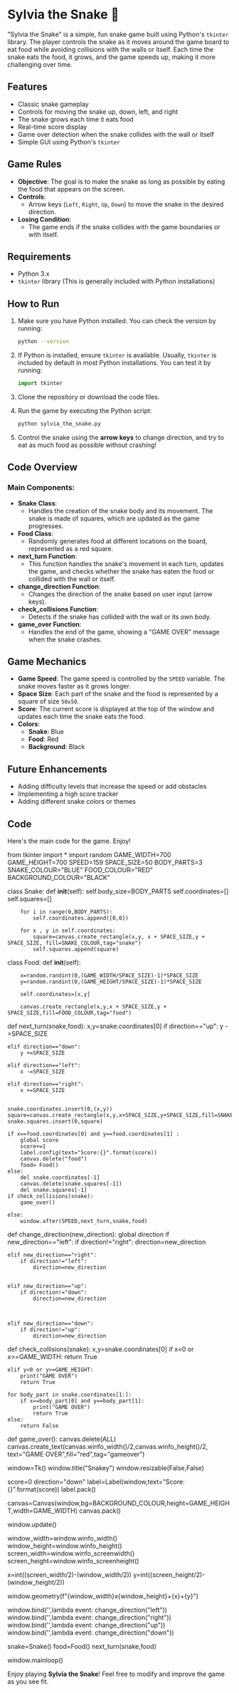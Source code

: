 # Sylvia the Snake 🐍

"Sylvia the Snake" is a simple, fun snake game built using Python's `tkinter` library. The player controls the snake as it moves around the game board to eat food while avoiding collisions with the walls or itself. Each time the snake eats the food, it grows, and the game speeds up, making it more challenging over time.

## Features

- Classic snake gameplay
- Controls for moving the snake up, down, left, and right
- The snake grows each time it eats food
- Real-time score display
- Game over detection when the snake collides with the wall or itself
- Simple GUI using Python's `tkinter`

## Game Rules

- **Objective**: The goal is to make the snake as long as possible by eating the food that appears on the screen.
- **Controls**: 
  - Arrow keys (`Left`, `Right`, `Up`, `Down`) to move the snake in the desired direction.
- **Losing Condition**: 
  - The game ends if the snake collides with the game boundaries or with itself.

## Requirements

- Python 3.x
- `tkinter` library (This is generally included with Python installations)

## How to Run

1. Make sure you have Python installed. You can check the version by running:
    ```bash
    python --version
    ```

2. If Python is installed, ensure `tkinter` is available. Usually, `tkinter` is included by default in most Python installations. You can test it by running:
    ```python
    import tkinter
    ```

3. Clone the repository or download the code files.

4. Run the game by executing the Python script:
    ```bash
    python sylvia_the_snake.py
    ```

5. Control the snake using the **arrow keys** to change direction, and try to eat as much food as possible without crashing!

## Code Overview

### Main Components:

- **Snake Class**: 
    - Handles the creation of the snake body and its movement. The snake is made of squares, which are updated as the game progresses.
- **Food Class**: 
    - Randomly generates food at different locations on the board, represented as a red square.
- **next_turn Function**: 
    - This function handles the snake's movement in each turn, updates the game, and checks whether the snake has eaten the food or collided with the wall or itself.
- **change_direction Function**: 
    - Changes the direction of the snake based on user input (arrow keys).
- **check_collisions Function**: 
    - Detects if the snake has collided with the wall or its own body.
- **game_over Function**: 
    - Handles the end of the game, showing a "GAME OVER" message when the snake crashes.

## Game Mechanics

- **Game Speed**: The game speed is controlled by the `SPEED` variable. The snake moves faster as it grows longer.
- **Space Size**: Each part of the snake and the food is represented by a square of size `50x50`.
- **Score**: The current score is displayed at the top of the window and updates each time the snake eats the food.
- **Colors**:
    - **Snake**: Blue
    - **Food**: Red
    - **Background**: Black

## Future Enhancements

- Adding difficulty levels that increase the speed or add obstacles
- Implementing a high score tracker
- Adding different snake colors or themes

## Code

Here's the main code for the game. Enjoy!

from tkinter import *
import random
GAME_WIDTH=700
GAME_HEIGHT=700
SPEED=159
SPACE_SIZE=50
BODY_PARTS=3
SNAKE_COLOUR="BLUE"
FOOD_COLOUR="RED"
BACKGROUND_COLOUR="BLACK"




class Snake:
    def __init__(self):
        self.body_size=BODY_PARTS
        self.coordinates=[]
        self.squares=[]
        
        
        for i in range(0,BODY_PARTS):
            self.coordinates.append([0,0])
        
        for x , y in self.coordinates:
            square=canvas.create_rectangle(x,y, x + SPACE_SIZE,y + SPACE_SIZE, fill=SNAKE_COLOUR,tag="snake")
            self.squares.append(square)
    
    
    
    
    
    
    

class Food:
    def __init__(self):
        
        x=random.randint(0,(GAME_WIDTH/SPACE_SIZE)-1)*SPACE_SIZE
        y=random.randint(0,(GAME_HEIGHT/SPACE_SIZE)-1)*SPACE_SIZE
        
        self.coordinates=[x,y]
        
        canvas.create_rectangle(x,y,x + SPACE_SIZE,y + SPACE_SIZE,fill=FOOD_COLOUR,tag="food")

    
def next_turn(snake,food):
    x,y=snake.coordinates[0]
    if direction=="up":
        y -=SPACE_SIZE

    
    
    elif direction=="down":
        y +=SPACE_SIZE
        
    elif direction=="left":
        x -=SPACE_SIZE
    
    elif direction=="right":
        x +=SPACE_SIZE
        
        
    snake.coordinates.insert(0,(x,y))
    square=canvas.create_rectangle(x,y,x+SPACE_SIZE,y+SPACE_SIZE,fill=SNAKE_COLOUR)
    snake.squares.insert(0,square)
    
    if x==food.coordinates[0] and y==food.coordinates[1] :
        global score
        score+=1
        label.config(text="Score:{}".format(score))
        canvas.delete("food")
        food= Food()
    else:
        del snake.coordinates[-1]
        canvas.delete(snake.squares[-1])
        del snake.squares[-1]
    if check_collisions(snake):
        game_over()

    else:
        window.after(SPEED,next_turn,snake,food)
    
    
    

    
    
    
    
def change_direction(new_direction):
    global direction
    if new_direction=="left":
        if direction!="right":
            direction=new_direction
    
    
    elif new_direction=="right":
        if direction!="left":
            direction=new_direction
            
            
    elif new_direction=="up":
        if direction!="down":
            direction=new_direction
            
    
    
    elif new_direction=="down":
        if direction!="up":
            direction=new_direction



def check_collisions(snake):
    x,y=snake.coordinates[0]
    if x<0 or x>=GAME_WIDTH:
        return True
    
    elif y<0 or y>=GAME_HEIGHT:
        print("GAME OVER")
        return True 
    
    for body_part in snake.coordinates[1:]:
        if x==body_part[0] and y==body_part[1]:
            print("GAME OVER")
            return True
    else:
        return False 

def game_over():
    canvas.delete(ALL)
    canvas.create_text(canvas.winfo_width()/2,canvas.winfo_height()/2,
                       text="GAME OVER",fill="red",tag="gameover")

window=Tk()
window.title("Snakey")
window.resizable(False,False)

score=0
direction="down"
label=Label(window,text="Score:{}".format(score))
label.pack()

canvas=Canvas(window,bg=BACKGROUND_COLOUR,height=GAME_HEIGHT,width=GAME_WIDTH)
canvas.pack()




window.update()

window_width=window.winfo_width()
window_height=window.winfo_height()
screen_width=window.winfo_screenwidth()
screen_height=window.winfo_screenheight()

x=int((screen_width/2)-(window_width/2))
y=int((screen_height/2)-(window_height/2))


window.geometry(f"{window_width}x{window_height}+{x}+{y}")



window.bind('<Left>',lambda event: change_direction("left"))
window.bind('<Right>',lambda event: change_direction("right"))
window.bind('<Up>',lambda event: change_direction("up"))
window.bind('<Down>',lambda event: change_direction("down"))




snake=Snake()
food=Food()
next_turn(snake,food)





window.mainloop()




Enjoy playing **Sylvia the Snake**! Feel free to modify and improve the game as you see fit.

